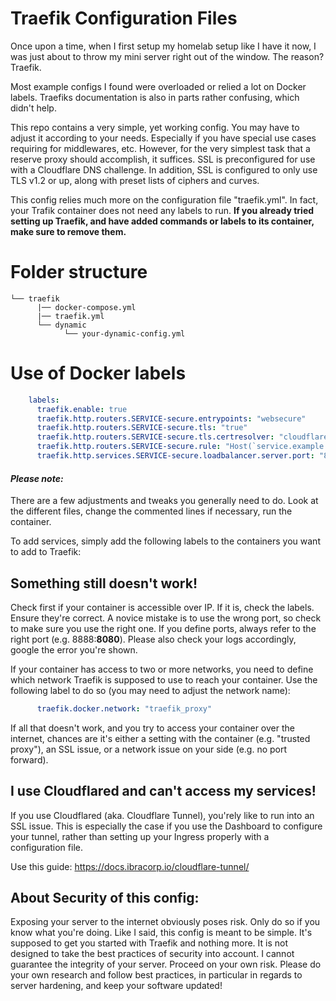 # Traefik Configuration Files

Once upon a time, when I first setup my homelab setup like I have it now, I was just about to throw my mini server right out of the window. The reason? Traefik.

Most example configs I found were overloaded or relied a lot on Docker labels. Traefiks documentation is also in parts rather confusing, which didn't help.

This repo contains a very simple, yet working config. You may have to adjust it according to your needs. Especially if you have special use cases requiring for middlewares, etc. However, for the very simplest task that a reserve proxy should accomplish, it suffices. SSL is preconfigured for use with a Cloudflare DNS challenge. In addition, SSL is configured to only use TLS v1.2 or up, along with preset lists of ciphers and curves.

This config relies much more on the configuration file "traefik.yml". In fact, your Trafik container does not need any labels to run. **If you already tried setting up Traefik, and have added commands or labels to its container, make sure to remove them.**

# Folder structure

```
└── traefik
      |── docker-compose.yml
      |── traefik.yml
      └── dynamic
            └── your-dynamic-config.yml
```

# Use of Docker labels

``` yml
    labels:
      traefik.enable: true
      traefik.http.routers.SERVICE-secure.entrypoints: "websecure"
      traefik.http.routers.SERVICE-secure.tls: "true"
      traefik.http.routers.SERVICE-secure.tls.certresolver: "cloudflare"
      traefik.http.routers.SERVICE-secure.rule: "Host(`service.example.com`)" # Change domain!
      traefik.http.services.SERVICE-secure.loadbalancer.server.port: "8080" # Change port accordingly! 
```
#### ***Please note:***
There are a few adjustments and tweaks you generally need to do. Look at the different files, change the commented lines if necessary, run the container.

To add services, simply add the following labels to the containers you want to add to Traefik:

## Something still doesn't work!

Check first if your container is accessible over IP. If it is, check the labels. Ensure they're correct. A novice mistake is to use the wrong port, so check to make sure you use the right one. If you define ports, always refer to the right port (e.g. 8888:**8080**). Please also check your logs accordingly, google the error you're shown.

If your container has access to two or more networks, you need to define which network Traefik is supposed to use to reach your container. Use the following label to do so (you may need to adjust the network name):

``` yml
      traefik.docker.network: "traefik_proxy"
```

If all that doesn't work, and you try to access your container over the internet, chances are it's either a setting with the container (e.g. "trusted proxy"), an SSL issue, or a network issue on your side (e.g. no port forward).


## I use Cloudflared and can't access my services!

If you use Cloudflared (aka. Cloudflare Tunnel), you'rely like to run into an SSL issue. This is especially the case if you use the Dashboard to configure your tunnel, rather than setting up your Ingress properly with a configuration file.

Use this guide: https://docs.ibracorp.io/cloudflare-tunnel/


## About Security of this config:

Exposing your server to the internet obviously poses risk. Only do so if you know what you're doing. Like I said, this config is meant to be simple. It's supposed to get you started with Traefik and nothing more. It is not designed to take the best practices of security into account. I cannot guarantee the integrity of your server. Proceed on your own risk. Please do your own research and follow best practices, in particular in regards to server hardening, and keep your software updated!
